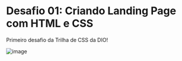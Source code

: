 # Desafio 01: Criando Landing Page com HTML e CSS

Primeiro desafio da Trilha de CSS da DIO!

![image](https://user-images.githubusercontent.com/55519539/183538055-6cce606c-7d1d-4d15-a4be-ffeb5b37c956.png)
